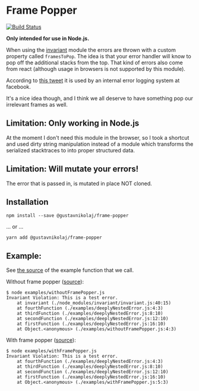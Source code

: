 # Frame Popper

[![Build Status](https://travis-ci.com/gustavnikolaj/frame-popper.svg?branch=master)](https://travis-ci.com/gustavnikolaj/frame-popper)

**Only intended for use in Node.js.**

When using the [invariant](https://github.com/zertosh/invariant) module the
errors are thrown with a custom property called `framesToPop`. The idea is that
your error handler will know to pop off the additional stacks from the top.
That kind of errors also come from react (although usage in browsers is not
supported by this module).

According to [this
tweet](https://twitter.com/joshwnj/status/578062208283717632) it is used by an
internal error logging system at facebook.

It's a nice idea though, and I think we all deserve to have something pop our
irrelevant frames as well.

## Limitation: Only working in Node.js

At the moment I don't need this module in the browser, so I took a shortcut and
used dirty string manipulation instead of a module which transforms the
serialized stacktraces to into proper structured data.

## Limitation: Will mutate your errors!

The error that is passed in, is mutated in place NOT cloned.

## Installation

```
npm install --save @gustavnikolaj/frame-popper
```

... or ...

```
yarn add @gustavnikolaj/frame-popper
```

## Example:

See [the source](./examples/deeplyNestedError.js) of the example function that
we call.

Without frame popper ([source](./examples/withoutFramePopper.js)):

```
$ node examples/withoutFramePopper.js
Invariant Violation: This is a test error.
    at invariant (./node_modules/invariant/invariant.js:40:15)
    at fourthFunction (./examples/deeplyNestedError.js:4:3)
    at thirdFunction (./examples/deeplyNestedError.js:8:10)
    at secondFunction (./examples/deeplyNestedError.js:12:10)
    at firstFunction (./examples/deeplyNestedError.js:16:10)
    at Object.<anonymous> (./examples/withoutFramePopper.js:4:3)
```

With frame popper ([source](./examples/withFramePopper.js)):

```
$ node examples/withFramePopper.js
Invariant Violation: This is a test error.
    at fourthFunction (./examples/deeplyNestedError.js:4:3)
    at thirdFunction (./examples/deeplyNestedError.js:8:10)
    at secondFunction (./examples/deeplyNestedError.js:12:10)
    at firstFunction (./examples/deeplyNestedError.js:16:10)
    at Object.<anonymous> (./examples/withFramePopper.js:5:3)
```

